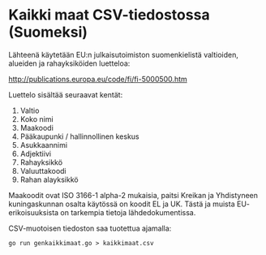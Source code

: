 Kaikki maat CSV-tiedostossa (Suomeksi)
======================================

Lähteenä käytetään EU:n julkaisutoimiston suomenkielistä valtioiden,
alueiden ja rahayksiköiden luetteloa:

http://publications.europa.eu/code/fi/fi-5000500.htm

Luettelo sisältää seuraavat kentät:
1. Valtio
2. Koko nimi
3. Maakoodi
4. Pääkaupunki / hallinnollinen keskus
5. Asukkaannimi
6. Adjektiivi
7. Rahayksikkö
8. Valuuttakoodi
9. Rahan alayksikkö

Maakoodit ovat ISO 3166-1 alpha-2 mukaisia, paitsi Kreikan ja Yhdistyneen
kuningaskunnan osalta käytössä on koodit EL ja UK. Tästä ja muista EU-
erikoisuuksista on tarkempia tietoja lähdedokumentissa.

CSV-muotoisen tiedoston saa tuotettua ajamalla:

`go run genkaikkimaat.go > kaikkimaat.csv`

